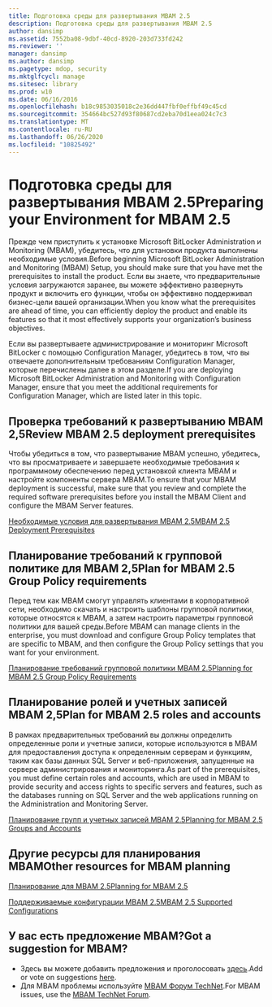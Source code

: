 ```yaml
---
title: Подготовка среды для развертывания MBAM 2.5
description: Подготовка среды для развертывания MBAM 2.5
author: dansimp
ms.assetid: 7552ba08-9dbf-40cd-8920-203d733fd242
ms.reviewer: ''
manager: dansimp
ms.author: dansimp
ms.pagetype: mdop, security
ms.mktglfcycl: manage
ms.sitesec: library
ms.prod: w10
ms.date: 06/16/2016
ms.openlocfilehash: b18c9853035018c2e36dd447fbf0effbf49c45cd
ms.sourcegitcommit: 354664bc527d93f80687cd2eba70d1eea024c7c3
ms.translationtype: MT
ms.contentlocale: ru-RU
ms.lasthandoff: 06/26/2020
ms.locfileid: "10825492"
---
```

# <span data-ttu-id="2b8fa-103">Подготовка среды для развертывания MBAM 2.5</span><span class="sxs-lookup"><span data-stu-id="2b8fa-103">Preparing your Environment for MBAM 2.5</span></span>


<span data-ttu-id="2b8fa-104">Прежде чем приступить к установке Microsoft BitLocker Administration и Monitoring (MBAM), убедитесь, что для установки продукта выполнены необходимые условия.</span><span class="sxs-lookup"><span data-stu-id="2b8fa-104">Before beginning Microsoft BitLocker Administration and Monitoring (MBAM) Setup, you should make sure that you have met the prerequisites to install the product.</span></span> <span data-ttu-id="2b8fa-105">Если вы знаете, что предварительные условия загружаются заранее, вы можете эффективно развернуть продукт и включить его функции, чтобы он эффективно поддерживал бизнес-цели вашей организации.</span><span class="sxs-lookup"><span data-stu-id="2b8fa-105">When you know what the prerequisites are ahead of time, you can efficiently deploy the product and enable its features so that it most effectively supports your organization’s business objectives.</span></span>

<span data-ttu-id="2b8fa-106">Если вы развертываете администрирование и мониторинг Microsoft BitLocker с помощью Configuration Manager, убедитесь в том, что вы отвечаете дополнительным требованиям Configuration Manager, которые перечислены далее в этом разделе.</span><span class="sxs-lookup"><span data-stu-id="2b8fa-106">If you are deploying Microsoft BitLocker Administration and Monitoring with Configuration Manager, ensure that you meet the additional requirements for Configuration Manager, which are listed later in this topic.</span></span>

## <span data-ttu-id="2b8fa-107">Проверка требований к развертыванию MBAM 2,5</span><span class="sxs-lookup"><span data-stu-id="2b8fa-107">Review MBAM 2.5 deployment prerequisites</span></span>


<span data-ttu-id="2b8fa-108">Чтобы убедиться в том, что развертывание MBAM успешно, убедитесь, что вы просматриваете и завершаете необходимые требования к программному обеспечению перед установкой клиента MBAM и настройте компоненты сервера MBAM.</span><span class="sxs-lookup"><span data-stu-id="2b8fa-108">To ensure that your MBAM deployment is successful, make sure that you review and complete the required software prerequisites before you install the MBAM Client and configure the MBAM Server features.</span></span>

[<span data-ttu-id="2b8fa-109">Необходимые условия для развертывания MBAM 2.5</span><span class="sxs-lookup"><span data-stu-id="2b8fa-109">MBAM 2.5 Deployment Prerequisites</span></span>](mbam-25-deployment-prerequisites.md)

## <span data-ttu-id="2b8fa-110">Планирование требований к групповой политике для MBAM 2,5</span><span class="sxs-lookup"><span data-stu-id="2b8fa-110">Plan for MBAM 2.5 Group Policy requirements</span></span>


<span data-ttu-id="2b8fa-111">Перед тем как MBAM смогут управлять клиентами в корпоративной сети, необходимо скачать и настроить шаблоны групповой политики, которые относятся к MBAM, а затем настроить параметры групповой политики для вашей среды.</span><span class="sxs-lookup"><span data-stu-id="2b8fa-111">Before MBAM can manage clients in the enterprise, you must download and configure Group Policy templates that are specific to MBAM, and then configure the Group Policy settings that you want for your environment.</span></span>

[<span data-ttu-id="2b8fa-112">Планирование требований групповой политики MBAM 2.5</span><span class="sxs-lookup"><span data-stu-id="2b8fa-112">Planning for MBAM 2.5 Group Policy Requirements</span></span>](planning-for-mbam-25-group-policy-requirements.md)

## <span data-ttu-id="2b8fa-113">Планирование ролей и учетных записей MBAM 2,5</span><span class="sxs-lookup"><span data-stu-id="2b8fa-113">Plan for MBAM 2.5 roles and accounts</span></span>


<span data-ttu-id="2b8fa-114">В рамках предварительных требований вы должны определить определенные роли и учетные записи, которые используются в MBAM для предоставления доступа к определенным серверам и функциям, таким как базы данных SQL Server и веб-приложения, запущенные на сервере администрирования и мониторинга.</span><span class="sxs-lookup"><span data-stu-id="2b8fa-114">As part of the prerequisites, you must define certain roles and accounts, which are used in MBAM to provide security and access rights to specific servers and features, such as the databases running on SQL Server and the web applications running on the Administration and Monitoring Server.</span></span>

[<span data-ttu-id="2b8fa-115">Планирование групп и учетных записей MBAM 2.5</span><span class="sxs-lookup"><span data-stu-id="2b8fa-115">Planning for MBAM 2.5 Groups and Accounts</span></span>](planning-for-mbam-25-groups-and-accounts.md)

## <span data-ttu-id="2b8fa-116">Другие ресурсы для планирования MBAM</span><span class="sxs-lookup"><span data-stu-id="2b8fa-116">Other resources for MBAM planning</span></span>


[<span data-ttu-id="2b8fa-117">Планирование для MBAM 2.5</span><span class="sxs-lookup"><span data-stu-id="2b8fa-117">Planning for MBAM 2.5</span></span>](planning-for-mbam-25.md)

[<span data-ttu-id="2b8fa-118">Поддерживаемые конфигурации MBAM 2.5</span><span class="sxs-lookup"><span data-stu-id="2b8fa-118">MBAM 2.5 Supported Configurations</span></span>](mbam-25-supported-configurations.md)

## <span data-ttu-id="2b8fa-119">У вас есть предложение MBAM?</span><span class="sxs-lookup"><span data-stu-id="2b8fa-119">Got a suggestion for MBAM?</span></span>
- <span data-ttu-id="2b8fa-120">Здесь вы можете добавить предложения и проголосовать [здесь](http://mbam.uservoice.com/forums/268571-microsoft-bitlocker-administration-and-monitoring).</span><span class="sxs-lookup"><span data-stu-id="2b8fa-120">Add or vote on suggestions [here](http://mbam.uservoice.com/forums/268571-microsoft-bitlocker-administration-and-monitoring).</span></span> 
- <span data-ttu-id="2b8fa-121">Для MBAM проблемы используйте [MBAM Форум TechNet](https://social.technet.microsoft.com/Forums/home?forum=mdopmbam).</span><span class="sxs-lookup"><span data-stu-id="2b8fa-121">For MBAM issues, use the [MBAM TechNet Forum](https://social.technet.microsoft.com/Forums/home?forum=mdopmbam).</span></span>

 

 





